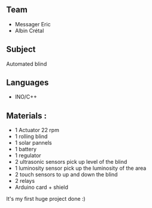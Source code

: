 ## Team
- Messager Eric
- Albin Crétal

## Subject 
Automated blind

## Languages
- INO/C++

## Materials :

- 1 Actuator 22 rpm
- 1 rolling blind 
- 1 solar pannels
- 1 battery 
- 1 regulator
- 2 ultrasonic sensors pick up level of the blind
- 1 luminosity sensor pick up the luminosity of the area
- 2 touch sensors to up and down the blind
- 2 relays
- Arduino card + shield 

It's my first huge project done :)

